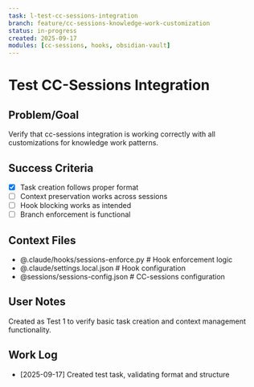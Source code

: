 ```yaml
---
task: l-test-cc-sessions-integration
branch: feature/cc-sessions-knowledge-work-customization
status: in-progress
created: 2025-09-17
modules: [cc-sessions, hooks, obsidian-vault]
---
```


# Test CC-Sessions Integration

## Problem/Goal
Verify that cc-sessions integration is working correctly with all customizations for knowledge work patterns.

## Success Criteria
- [x] Task creation follows proper format
- [ ] Context preservation works across sessions
- [ ] Hook blocking works as intended
- [ ] Branch enforcement is functional

## Context Files
- @.claude/hooks/sessions-enforce.py  # Hook enforcement logic
- @.claude/settings.local.json        # Hook configuration
- @sessions/sessions-config.json      # CC-sessions configuration

## User Notes
Created as Test 1 to verify basic task creation and context management functionality.

## Work Log
- [2025-09-17] Created test task, validating format and structure
